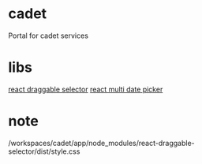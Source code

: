 # cadet
Portal for cadet services

# libs
[react draggable selector](https://react-draggable-selector.vercel.app)
[react multi date picker](https://shahabyazdi.github.io/react-multi-date-picker/other-examples/#full-year-view)

# note
/workspaces/cadet/app/node_modules/react-draggable-selector/dist/style.css